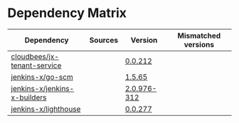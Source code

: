 # Dependency Matrix

Dependency | Sources | Version | Mismatched versions
---------- | ------- | ------- | -------------------
[cloudbees/jx-tenant-service](https://github.com/cloudbees/jx-tenant-service) |  | [0.0.212](https://github.com/cloudbees/jx-tenant-service/releases/tag/v0.0.212) | 
[jenkins-x/go-scm](https://github.com/jenkins-x/go-scm) |  | [1.5.65]() | 
[jenkins-x/jenkins-x-builders](https://github.com/jenkins-x/jenkins-x-builders) |  | [2.0.976-312]() | 
[jenkins-x/lighthouse](https://github.com/jenkins-x/lighthouse) |  | [0.0.277]() | 
